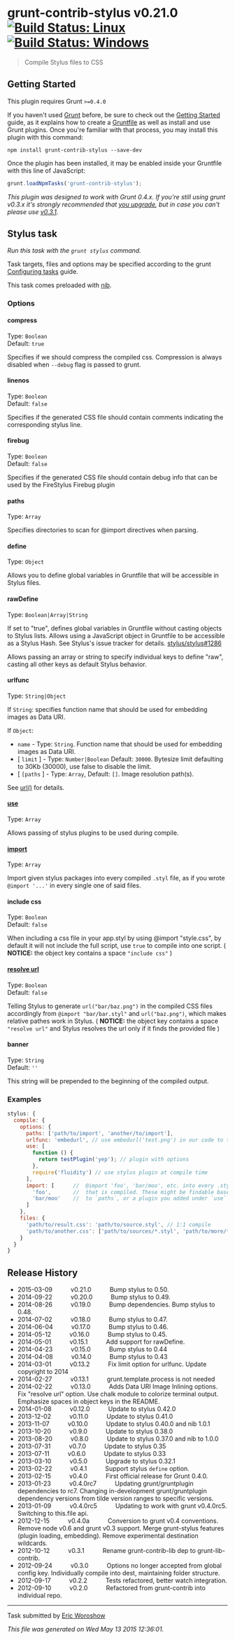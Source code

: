 # grunt-contrib-stylus v0.21.0 [![Build Status: Linux](https://travis-ci.org/gruntjs/grunt-contrib-stylus.svg?branch=master)](https://travis-ci.org/gruntjs/grunt-contrib-stylus) [![Build Status: Windows](https://ci.appveyor.com/api/projects/status/3f708w3tww2lem3o/branch/master?svg=true)](https://ci.appveyor.com/project/gruntjs/grunt-contrib-stylus/branch/master)

> Compile Stylus files to CSS



## Getting Started
This plugin requires Grunt `>=0.4.0`

If you haven't used [Grunt](http://gruntjs.com/) before, be sure to check out the [Getting Started](http://gruntjs.com/getting-started) guide, as it explains how to create a [Gruntfile](http://gruntjs.com/sample-gruntfile) as well as install and use Grunt plugins. Once you're familiar with that process, you may install this plugin with this command:

```shell
npm install grunt-contrib-stylus --save-dev
```

Once the plugin has been installed, it may be enabled inside your Gruntfile with this line of JavaScript:

```js
grunt.loadNpmTasks('grunt-contrib-stylus');
```

*This plugin was designed to work with Grunt 0.4.x. If you're still using grunt v0.3.x it's strongly recommended that [you upgrade](http://gruntjs.com/upgrading-from-0.3-to-0.4), but in case you can't please use [v0.3.1](https://github.com/gruntjs/grunt-contrib-stylus/tree/grunt-0.3-stable).*



## Stylus task
_Run this task with the `grunt stylus` command._

Task targets, files and options may be specified according to the grunt [Configuring tasks](http://gruntjs.com/configuring-tasks) guide.

This task comes preloaded with [nib](http://tj.github.io/nib/).

### Options

#### compress
Type: `Boolean`  
Default: `true`

Specifies if we should compress the compiled css. Compression is always disabled when `--debug` flag is passed to grunt.

#### linenos
Type: `Boolean`  
Default: `false`

Specifies if the generated CSS file should contain comments indicating the corresponding stylus line.

#### firebug
Type: `Boolean`  
Default: `false`

Specifies if the generated CSS file should contain debug info that can be used by the FireStylus Firebug plugin

#### paths
Type: `Array`

Specifies directories to scan for @import directives when parsing.

#### define
Type: `Object`

Allows you to define global variables in Gruntfile that will be accessible in Stylus files.

#### rawDefine
Type: `Boolean|Array|String`

If set to "true", defines global variables in Gruntfile without casting objects to Stylus lists. Allows using a JavaScript object in Gruntfile to be accessible as a Stylus Hash. See Stylus's issue tracker for details. [stylus/stylus#1286](https://github.com/stylus/stylus/issues/1286)

Allows passing an array or string to specify individual keys to define "raw", casting all other keys as default Stylus behavior.

#### urlfunc
Type: `String|Object`

If `String`: specifies function name that should be used for embedding images as Data URI.

If `Object`:
* `name` - Type: `String`. Function name that should be used for embedding images as Data URI.
* [ `limit` ] - Type: `Number|Boolean` Default: `30000`. Bytesize limit defaulting to 30Kb (30000), use false to disable the limit.
* [ `[paths` ] - Type: `Array`, Default: `[]`. Image resolution path(s).

See [url()](http://stylus.github.io/stylus/docs/functions.url.html) for details.


#### [use](https://github.com/stylus/stylus/blob/master/docs/js.md#usefn)
Type: `Array`

Allows passing of stylus plugins to be used during compile.

#### [import](https://github.com/stylus/stylus/blob/master/docs/js.md#importpath)
Type: `Array`

Import given stylus packages into every compiled `.styl` file, as if you wrote `@import '...'`
in every single one of said files.

#### include css
Type: `Boolean`  
Default: `false`

When including a css file in your app.styl by using @import "style.css", by default it will not include the full script, use `true` to compile into one script.
( **NOTICE:** the object key contains a space `"include css"` )

#### [resolve url](http://stylus.github.io/stylus/docs/executable.html#resolving-relative-urls-inside-imports)
Type: `Boolean`  
Default: `false`

Telling Stylus to generate `url("bar/baz.png")` in the compiled CSS files accordingly from `@import "bar/bar.styl"` and `url("baz.png")`, which makes relative pathes work in Stylus.
( **NOTICE:** the object key contains a space `"resolve url"` and Stylus resolves the url only if it finds the provided file )

#### banner
Type: `String`  
Default: `''`

This string will be prepended to the beginning of the compiled output.

### Examples

```js
stylus: {
  compile: {
    options: {
      paths: ['path/to/import', 'another/to/import'],
      urlfunc: 'embedurl', // use embedurl('test.png') in our code to trigger Data URI embedding
      use: [
        function () {
          return testPlugin('yep'); // plugin with options
        },
        require('fluidity') // use stylus plugin at compile time
      ],
      import: [      //  @import 'foo', 'bar/moo', etc. into every .styl file
        'foo',       //  that is compiled. These might be findable based on values you gave
        'bar/moo'    //  to `paths`, or a plugin you added under `use`
      ]
    },
    files: {
      'path/to/result.css': 'path/to/source.styl', // 1:1 compile
      'path/to/another.css': ['path/to/sources/*.styl', 'path/to/more/*.styl'] // compile and concat into single file
    }
  }
}
```


## Release History

 * 2015-03-09   v0.21.0   Bump stylus to 0.50.
 * 2014-09-22   v0.20.0   Bump stylus to 0.49.
 * 2014-08-26   v0.19.0   Bump dependencies. Bump stylus to 0.48.
 * 2014-07-02   v0.18.0   Bump stylus to 0.47.
 * 2014-06-04   v0.17.0   Bump stylus to 0.46.
 * 2014-05-12   v0.16.0   Bump stylus to 0.45.
 * 2014-05-01   v0.15.1   Add support for rawDefine.
 * 2014-04-23   v0.15.0   Bump stylus to 0.44
 * 2014-04-08   v0.14.0   Bump stylus to 0.43
 * 2014-03-01   v0.13.2   Fix limit option for urlfunc. Update copyright to 2014
 * 2014-02-27   v0.13.1   grunt.template.process is not needed
 * 2014-02-22   v0.13.0   Adds Data URI Image Inlining options. Fix "resolve url" option. Use chalk module to colorize terminal output. Emphasize spaces in object keys in the README.
 * 2014-01-08   v0.12.0   Update to stylus 0.42.0
 * 2013-12-02   v0.11.0   Update to stylus 0.41.0
 * 2013-11-07   v0.10.0   Update to stylus 0.40.0 and nib 1.0.1
 * 2013-10-20   v0.9.0   Update to stylus 0.38.0
 * 2013-08-20   v0.8.0   Update to stylus 0.37.0 and nib to 1.0.0
 * 2013-07-31   v0.7.0   Update to stylus 0.35
 * 2013-07-11   v0.6.0   Update to stylus 0.33
 * 2013-03-10   v0.5.0   Upgrade to stylus 0.32.1
 * 2013-02-22   v0.4.1   Support stylus `define` option.
 * 2013-02-15   v0.4.0   First official release for Grunt 0.4.0.
 * 2013-01-23   v0.4.0rc7   Updating grunt/gruntplugin dependencies to rc7. Changing in-development grunt/gruntplugin dependency versions from tilde version ranges to specific versions.
 * 2013-01-09   v0.4.0rc5   Updating to work with grunt v0.4.0rc5. Switching to this.file api.
 * 2012-12-15   v0.4.0a   Conversion to grunt v0.4 conventions. Remove node v0.6 and grunt v0.3 support. Merge grunt-stylus features (plugin loading, embedding). Remove experimental destination wildcards.
 * 2012-10-12   v0.3.1   Rename grunt-contrib-lib dep to grunt-lib-contrib.
 * 2012-09-24   v0.3.0   Options no longer accepted from global config key. Individually compile into dest, maintaining folder structure.
 * 2012-09-17   v0.2.2   Tests refactored, better watch integration.
 * 2012-09-10   v0.2.0   Refactored from grunt-contrib into individual repo.

---

Task submitted by [Eric Woroshow](http://ericw.ca)

*This file was generated on Wed May 13 2015 12:36:01.*
